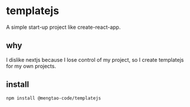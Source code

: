 # templatejs

A simple start-up project like create-react-app.

## why

I dislike nextjs because I lose control of my project, so I create templatejs for my own projects.


## install

```shell
npm install @mengtao-code/templatejs
```